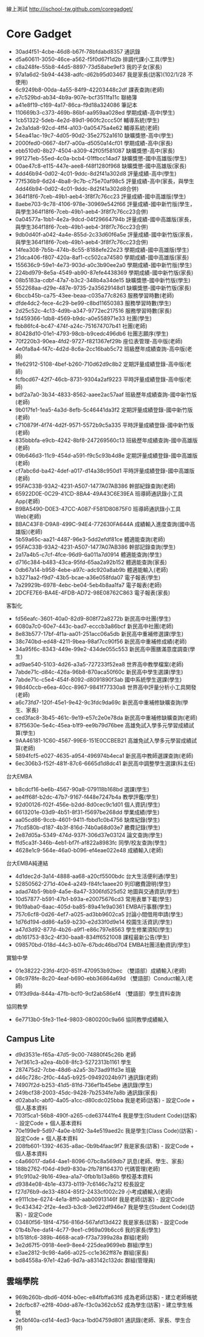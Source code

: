 ﻿線上測試
http://ischool-tw.github.com/coregadget/

Core Gadget
===========

* 30ad4f51-4cbe-46d8-b67f-78bfdabd8357 通訊錄
* d5a60611-3050-46ce-a562-f5f0d67f1d2b 排調代課小工具(學生)
* c8a248fe-55b8-44d5-8897-73d58abe9ef3 我的子女(家長)
* 97a1a6d2-5b94-4438-adfc-d62b95d03467 我是家長(訪客)(102/1/28 不使用)
* 6c9249b8-00da-4a55-84f9-42203448c2df 課表查詢(老師)
* e7c529bd-ab34-4b9a-907e-bcf3511fa11c 聯絡簿
* a41e8f19-c169-4a17-86ca-f9d18a324086 筆記本
* 110669b3-c373-469b-86bf-aa959aa028ed 學期成績-高中(學生)
* 1cb51322-5deb-4e2d-89d1-960fc2ccc50f 輔導系統(學生)
* 2e3a1da8-92cd-4ff4-a103-0a05475a4e62 輔導系統(老師)
* 54ea41ac-19c7-4d05-90d2-35e2752a1610 缺曠獎懲-高中(學生)
* 2000fed0-0667-4bf7-a00a-d5050a14cf01 學期成績-高中(家長)
* ebb510d0-8b27-4504-a309-42f05f581087 缺曠獎懲-高中(家長)
* 991271eb-55ed-4c0a-bcb4-01ffbcc14ad7 缺曠獎懲-國中高雄版(學生)
* 00ae47c8-e115-447e-aee8-f48f1280f968 缺曠獎懲-國中高雄版(家長)
* 4dd46b94-0d02-4c01-9ddc-8d2f41a302d8 評量成績-高中(學生)
* 77f536b9-6d24-4ba8-9c7b-c75e70af98c5 評量成績-高中(家長，與學生4dd46b94-0d02-4c01-9ddc-8d2f41a302d8合併)
* 364f18f6-7ceb-49b1-aeb4-3f8f7c76cc23 評量成績-國中高雄版(學生)
* 8aebe703-9c78-4106-978e-30969e542f66 評量成績-國中新竹版(學生，與學生364f18f6-7ceb-49b1-aeb4-3f8f7c76cc23合併)
* 0a04577a-1bb1-4e2a-9dcd-04f29664794b 評量成績-國中高雄版(家長，與學生364f18f6-7ceb-49b1-aeb4-3f8f7c76cc23合併)
* 9db0d40f-a042-4a4e-855d-2c33d60f6a5e 評量成績-國中新竹版(家長，與學生364f18f6-7ceb-49b1-aeb4-3f8f7c76cc23合併)
* 14fea308-7b5b-474b-8c55-8188efe22e23 學期成績-國中高雄版(學生)
* 21dca406-f807-420a-8af1-cc502ca74580 學期成績-國中高雄版(家長)
* 155636c9-59e1-4e73-903d-a0c3b90ee2a0 學期成績-國中新竹版(學生)
* 224bd979-8e5a-4549-ab90-87efe4438369 學期成績-國中新竹版(家長)
* 08b5183a-cdbf-47a7-b3c2-348b4a34de15 缺曠獎懲-國中新竹版(學生)
* 552268aa-d29e-487e-9735-2a35629148d1 缺曠獎懲-國中新竹版(家長)
* 6bccb45b-ca75-43ee-beaa-c035a77c8263 服務學習時數(老師)
* dfde4dc2-fece-4c29-be99-c8bd11650383 服務學習時數(學生)
* 2d25c52c-4c13-4d9b-a347-9772ec217516 服務學習時數(家長)
* fd459366-1db8-4569-b9dc-a0e558971e33 社團(學生)
* fbb86fc4-bc47-474f-a24c-751674707b41 社團(老師)
* 80428d10-01e1-4793-98cb-b9cedc496db6 社團志願序(學生)
* 70f220b3-90ea-4fd2-9727-f821367ef29b 座位表管理-高中版(老師)
* 4e0fa8a4-f47c-4d2d-8c6a-2cc16bab5c72 班級歷年成績查詢-高中版(老師)
* 1fe62912-5108-4bef-b260-710d62d9c8b2 定期評量成績登錄-高中版(老師)
* fcfbcd67-42f7-46cb-8731-9304a2af9223 平時評量成績登錄-高中版(老師)
* bdf2a7a0-3b34-4833-8562-aaee2ac57aaf 班級歷年成績查詢-國中新竹版(老師)
* 9b017fe1-1ea5-4a3d-8efb-5c46441da3f2 定期評量成績登錄-國中新竹版(老師)
* c710879f-4f74-4d2f-9571-5572b9c5a335 平時評量成績登錄-國中新竹版(老師)
* 835bbbfa-e9cb-4242-8bf8-247269560c13 班級歷年成績查詢-國中高雄版(老師)
* 09b646d3-11c9-454d-a591-f9c5c93b4d8e 定期評量成績登錄-國中高雄版(老師)
* cf7abc6d-ba42-4def-a017-d14a38c950d1 平時評量成績登錄-國中高雄版(老師)
* 95FAC33B-93A2-4231-A507-1477A07AB386 幹部紀錄查詢(老師)
* 65922D0E-0C29-41CD-8BA4-49A43C6E39EA 班導師通訊錄小工具App(老師)
* B9BA5490-D0E3-47CC-A087-F581D80875F0 班導師通訊錄小工具Web(老師)
* BBAC43F8-D9A8-499C-94E4-772630FA644A 成績輸入進度查詢(國中高雄版)(老師)
* 5b59a65c-aa21-4487-96e3-5dd2efdf81ce 體適能查詢(老師)
* 95FAC33B-93A2-4231-A507-1477A07AB386 幹部記錄查詢(學生)
* 2a17a4b5-c7cf-4fce-96d9-6a011a7d0914 體適能查詢(學生)
* d716c384-b483-43ca-95fd-65aa2a92b152 體適能查詢(家長)
* 0db67a14-b958-4ebe-a97c-adc920a8ab9b 體適能輸入(老師)
* b3271aa2-f9d7-43b5-bcae-a36e058fda07 電子報表(學生)
* 7a29929b-6978-4ebc-be04-5eb4b8aa1fa7 電子報表(老師)
* 2DCFE7E6-BA4E-4FDB-AD72-98E08762C863 電子報表(家長)

客製化

* fd56eafc-3601-40a0-82d9-808f72a8272b 新民高中社團(學生)
* 6080a7c0-60e7-443c-bad7-ecccb3a86bcf 新民高中社團(老師)
* 8e83b577-17bf-4f1a-aa01-251acc06a5db 新民高中重補修選課(學生)
* 38c740bd-ed48-4211-9bea-98af7cc90f56 新民高中重補修成績(老師)
* 34a95f6c-8343-449e-99e2-434de055c553 新民高中團膳滿意度調查(學生)
* ad9ae540-5103-4d26-a3a5-727233f52ea8 世界高中教學檔案(老師)
* 7abde71c-d84c-426a-96b8-870aca50f60c 新民高中學生選課(學生)
* 7abde71c-c5e4-454f-8092-d8091890f3ab 國中系統學生選課(學生)
* 98d40ccb-e6ea-40cc-8967-9841f77330a8 世界高中評量分析小工具開發(老師)
* a6c73fd7-120f-45e1-9e42-9c3fdc9da69c 新民高中重補修缺曠查詢(學生、家長)
* ced3fac8-3b45-461c-9e19-e57c2e0e78da 新民高中重補修缺曠查詢(老師)
* 87f5630e-5e4c-45ea-b1f9-ee9b79d76bee 高雄免試入學多元學習成績試算(學生)
* 9AA46181-1C60-4567-99E6-151E0CCBEB21 高雄免試入學多元學習成績試算(老師)
* 5894fcf5-e027-4635-a954-496974b4eca1 新民高中教師選課查詢(老師)
* 6ec306b3-f52f-481f-87c6-6665d1d8dc41 新民高中調整學生選課(科主任)

台大EMBA

* b8cdcf16-be6b-4567-90a8-079118b168bd 選課(學生)
* ae4ff68f-b2dc-47b7-9167-f448e7247b4a 教學評鑑(學生)
* 92d00126-f02f-456e-b2dd-8d0cec9c1d01 個人資訊(學生)
* 6613201e-03d9-4b51-8f31-f5697be268dd 學業成績(學生)
* aa05cd86-9ccb-4601-9411-fbbd1c0b4756 缺席紀錄(學生)
* 7fcd580b-d187-4b3f-816d-74b0a68d03e7 繳費記錄(學生)
* 2e87d05a-5349-474d-937f-306d37e03124 論文查詢(學生)
* ffd5ca3f-346b-4eb1-bf7f-af822a8983fc 同學/校友查詢(學生)
* 4628e1c9-564e-46a0-b096-ef4eae022e48 成績輸入(老師)

台大EMBA純連結

* 4d1dec2d-3a14-4888-aa68-a20cf5500bdc 台大生活便利通(學生)
* 52850562-271d-40e4-a249-f84fc1aaee20 列印繳費證明(學生)
* adad74b5-9bb9-4a5e-8a47-3306fd525d52 地圖與交通資訊(學生)
* 10d57877-b591-47b1-b93a-e20075676cd3 常用表單下載(學生)
* 9b19aba0-6aac-405d-ba85-89a41e9a0361 EMBA行事曆(學生)
* 757c6cf8-0d26-4ef7-a025-ad3bb9602ca5 討論小間借用申請(學生)
* 1d76d194-dd86-4a59-b230-e2d33f0d9e14 校園生活資訊(學生)
* a47d3d92-877d-4b26-a9f1-e86c797e8563 學生修業須知(學生)
* db161753-83c2-4f30-baa8-834ff6521008 課程最新公告(學生)
* 098570bd-018d-44c3-b07e-67bdc46bd704 EMBA社團活動資訊(學生)

實驗中學

* 01e38222-23fd-4f20-851f-470953b92bec （雙語部）成績輸入(老師)
* 08c978fe-8c20-4eaf-b690-ebb36864a69d （雙語部）Conduct輸入(老師)
* 01f3d9da-844a-47fb-bcf0-9cf2ab586ef4 （雙語部）學生資料查詢

協同教學

* 6e7713b0-5fe3-11e4-9803-0800200c9a66 協同教學成績輸入

Campus Lite
-----------
* d9d3531e-f65a-47d5-9c00-74880f45c26b 老師
* 7ef361c3-a2ea-4b08-8fc3-5272313b1161 學生
* 287475d2-7cbe-48d6-a2a5-3b73ad91fd3e 班級
* d46c728c-2f0c-44a5-b925-09492024b971 通訊錄(老師)
* 74907f2d-b253-41d5-81fd-736ef1b45ebe 通訊錄(學生)
* 249bcf38-2003-45dc-9428-7b2534fe7a8b 通訊錄(家長)
* d02aba1c-abf0-4a05-a1cc-d80cdc025bba 我是老師(訪客) - 設定Code + 個人基本資料
* 703f5ca1-56b8-490f-a265-cde637441fe4 我是學生(Student Code)(訪客) - 設定Code + 個人基本資料
* 70e199e9-5d97-4a0e-b192-3a4e519aed2c 我是學生(Class Code)(訪客) - 設定Code + 個人基本資料
* 208fb601-1392-4635-a8ac-0b9b4faac9f7 我是家長(訪客) - 設定Code + 個人基本資料
* c4a66017-da64-4ae1-8096-07bc8a569db7 訊息(老師、學生、家長)
* 188b2762-f04d-49d9-830a-2fb78f164370 代碼管理(老師)
* 91c910a2-9b16-49ea-a1a7-0fbb1b13a86b 學校基本資料
* d9384e08-4b1e-4373-b119-7c6146c7a212 校長設定
* f27d76b9-de33-4804-85f2-2433cf002c29 小考成績輸入(老師)
* e9111cbe-6274-4e1a-8ff0-aab00913146f 我是老師(訪客) - 設定Code
* 9c434342-2f2e-4ed3-b3c8-3e622df946e7 我是學生(Student Code)(訪客) - 設定Code
* 03480f56-18f4-4756-816d-567afd13d422 我是家長(訪客) - 設定Code
* 01b4b7ee-daf4-4c77-9ee1-c969a09b6cc6 我的家長(學生)
* b1518fc6-389b-4668-aca9-f73a7399a28a 群組(老師)
* 3e2d67f5-0918-4ee9-8ee4-225dea9699eb 群組(學生)
* e3ae2812-9c98-4a66-a025-cc1e362ff87e 群組(家長)
* bd84558a-97e1-42a6-9d7a-a83142c132dc 群組(管理員)

雲端學院
-----------
* 969b260b-dbd6-40f4-b0ec-e84fbffa63f6 成為老師(訪客) - 建立老師帳號
* 2dcfbc87-e2f8-40dd-a87e-f3c0a362cb52 成為學生(訪客) - 建立學生帳號
* 2e5bf40a-cd14-4ed3-9aca-1bd04759d801 通訊錄(老師、家長、學生合併)
